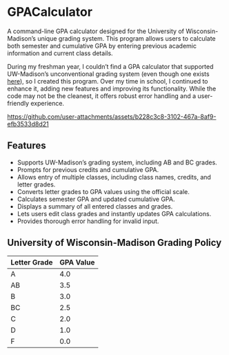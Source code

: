 # GPACalculator

A command-line GPA calculator designed for the University of Wisconsin-Madison’s unique grading system. This program allows users to calculate both semester and cumulative GPA by entering previous academic information and current class details.

During my freshman year, I couldn’t find a GPA calculator that supported UW-Madison’s unconventional grading system (even though one exists [here](https://gpacalc.ls.wisc.edu/)), so I created this program. Over my time in school, I continued to enhance it, adding new features and improving its functionality. While the code may not be the cleanest, it offers robust error handling and a user-friendly experience.

https://github.com/user-attachments/assets/b228c3c8-3102-467a-8af9-efb3533d8d21

## Features

* Supports UW-Madison’s grading system, including AB and BC grades.
* Prompts for previous credits and cumulative GPA.
* Allows entry of multiple classes, including class names, credits, and letter grades.
* Converts letter grades to GPA values using the official scale.
* Calculates semester GPA and updated cumulative GPA.
* Displays a summary of all entered classes and grades.
* Lets users edit class grades and instantly updates GPA calculations.
* Provides thorough error handling for invalid input.

## University of Wisconsin-Madison Grading Policy

| Letter Grade | GPA Value |
| ------------ | --------- |
| A            | 4.0       |
| AB           | 3.5       |
| B            | 3.0       |
| BC           | 2.5       |
| C            | 2.0       |
| D            | 1.0       |
| F            | 0.0       |
